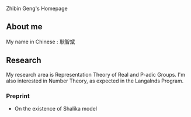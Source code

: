 Zhibin Geng's Homepage

## About me
My name in Chinese : 耿智斌
## Research
My research area is Representation Theory of Real and P-adic Groups. I'm also interested in Number Theory, as expected in the Langalnds Program.  


### Preprint
- On the existence of Shalika model
